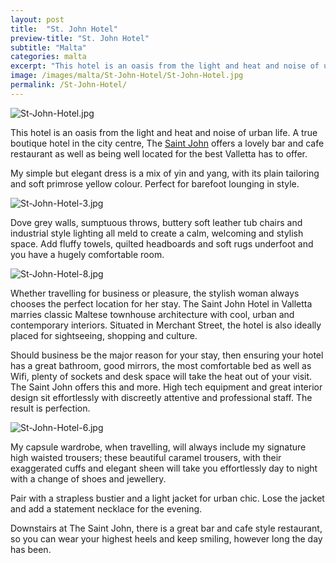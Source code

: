 ```yaml
---
layout: post
title:  "St. John Hotel"
preview-title: "St. John Hotel"
subtitle: "Malta"
categories: malta
excerpt: "This hotel is an oasis from the light and heat and noise of urban life. A true boutique hotel in the city centre, The Saint John offers a lovely bar and cafe restaurant as well as being well located for the best Valletta has to offer " 
image: /images/malta/St-John-Hotel/St-John-Hotel.jpg
permalink: /St-John-Hotel/
---
```

<img src="{{ '/images/malta/St-John-Hotel/St-John-Hotel.jpg' | prepend: SourceUrl }}" alt="St-John-Hotel.jpg">
 
This hotel is an oasis from the light and heat and noise of urban life. A true boutique hotel in the city centre, The <a href="https://thesaintjohnmalta.com/" target="_blank">Saint John</a> offers a lovely bar and cafe restaurant as well as being well located for the best Valletta has to offer. 

My simple but elegant dress is a mix of yin and yang, with its plain tailoring and soft primrose yellow colour. Perfect for barefoot lounging in style.

 <div class="row no-gutters">
    <div class="col-md-6 col-sm-12">
        <div class="post-left-image" style="background: url(../images/malta/St-John-Hotel/St-John-Hotel-2.jpg) no-repeat; background-size: cover; margin-right: 0.5rem; max-height: 600px !important"></div>
    </div>
    <div class="col-md-6 col-sm-12">
        <div class="post-right-image" style="background: url(../images/malta/St-John-Hotel/St-John-Hotel-1.jpg) no-repeat; background-size: cover; margin-left: 0.5rem; max-height: 600px !important"></div>
    </div>
</div>

<img src="{{ '/images/malta/St-John-Hotel/St-John-Hotel-3.jpg' | prepend: SourceUrl }}" alt="St-John-Hotel-3.jpg">

<div class="row no-gutters">
    <div class="col-md-6 col-sm-12">
        <div class="post-left-image" style="background: url(../images/malta/St-John-Hotel/St-John-Hotel-4.jpg) no-repeat; background-size: cover; margin-right: 0.5rem; max-height: 600px !important"></div>
    </div>
    <div class="col-md-6 col-sm-12">
        <div class="post-right-image" style="background: url(../images/malta/St-John-Hotel/St-John-Hotel-5.jpg) no-repeat; background-size: cover; margin-left: 0.5rem; max-height: 600px !important"></div>
    </div>
</div>

Dove grey walls, sumptuous throws, buttery soft leather tub chairs and industrial style lighting all meld to create a calm, welcoming and stylish space. Add fluffy towels, quilted headboards and soft rugs underfoot and you have a hugely comfortable room.

<img src="{{ '/images/malta/St-John-Hotel/St-John-Hotel-8.jpg' | prepend: SourceUrl }}" alt="St-John-Hotel-8.jpg">

Whether travelling for business or pleasure, the stylish woman always chooses the perfect location for her stay. The Saint John Hotel in Valletta marries classic Maltese townhouse architecture with cool, urban and contemporary interiors. Situated in Merchant Street, the hotel is also ideally placed for sightseeing, shopping and culture.

Should business be the major reason for your stay, then ensuring your hotel has a great bathroom, good mirrors, the most comfortable bed as well as Wifi, plenty of sockets and desk space will take the heat out of your visit. The Saint John offers this and more. High tech equipment and great interior design sit effortlessly with discreetly attentive and professional staff. The result is perfection.

<div class="row no-gutters">
    <div class="col-md-6 col-sm-12">
        <div class="post-left-image" style="background: url(../images/malta/St-John-Hotel/St-John-Hotel-7.jpg) no-repeat; background-size: cover; margin-right: 0.5rem; max-height: 600px !important"></div>
    </div>
    <div class="col-md-6 col-sm-12">
        <div class="post-right-image" style="background: url(../images/malta/St-John-Hotel/St-John-Hotel-9.jpg) no-repeat; background-size: cover; margin-left: 0.5rem; max-height: 600px !important"></div>
    </div>
</div>

<img src="{{ '/images/malta/St-John-Hotel/St-John-Hotel-6.jpg' | prepend: SourceUrl }}" alt="St-John-Hotel-6.jpg">

My capsule wardrobe, when travelling, will always include my signature high waisted trousers; these beautiful caramel trousers, with their exaggerated cuffs and elegant sheen will take you effortlessly day to night with a change of shoes and jewellery.

Pair with a strapless bustier and a light jacket for urban chic. Lose the jacket and add a statement necklace for the evening.

Downstairs at The Saint John, there is a great bar and cafe style restaurant, so you can wear your highest heels and keep smiling, however long the day has been.

<div class="row no-gutters">
    <div class="col-md-6 col-sm-12">
        <div class="post-left-image" style="background: url(../images/malta/St-John-Hotel/St-John-Hotel-11.jpg) no-repeat; background-size: cover; margin-right: 0.5rem; max-height: 600px !important"></div>
    </div>
    <div class="col-md-6 col-sm-12">
        <div class="post-right-image" style="background: url(../images/malta/St-John-Hotel/St-John-Hotel-10.jpg) no-repeat; background-size: cover; margin-left: 0.5rem; max-height: 600px !important"></div>
    </div>
</div>